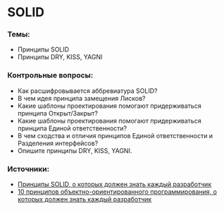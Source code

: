 # SOLID

### Темы:

* Принципы SOLID
* Принципы DRY, KISS, YAGNI

### Контрольные вопросы:

* Как расшифровывается аббревиатура SOLID?
* В чем идея принципа замещения Лисков?
* Какие шаблоны проектирования помогают придерживаться принципа Открыт/Закрыт?
* Какие шаблоны проектирования помогают придерживаться принципа Единой ответственности?
* В чем сходства и отличия принципов Единой ответственности и Разделения интерфейсов?
* Опишите принципы DRY, KISS, YAGNI.

### Источники:

* [Принципы SOLID, о которых должен знать каждый разработчик ](https://medium.com/webbdev/solid-4ffc018077da)
* [10 принципов объектно-ориентированного программирования, о которых должен знать каждый разработчик](https://habr.com/ru/company/skillbox/blog/454314/)



